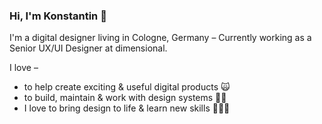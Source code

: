 ### Hi, I'm Konstantin 👋

I'm a digital designer living in Cologne, Germany – Currently working as a Senior UX/UI Designer at dimensional.

I love –
- to help create exciting & useful digital products 🙀
- to build, maintain & work with design systems 💅🏻
- I love to bring design to life & learn new skills 👨🏻‍💻

<!--
**konstantinsaller/konstantinsaller** is a ✨ _special_ ✨ repository because its `README.md` (this file) appears on your GitHub profile.

Here are some ideas to get you started:

- 🔭 I’m currently working on ...
- 🌱 I’m currently learning ...
- 👯 I’m looking to collaborate on ...
- 🤔 I’m looking for help with ...
- 💬 Ask me about ...
- 📫 How to reach me: ...
- 😄 Pronouns: ...
- ⚡ Fun fact: ...
-->
